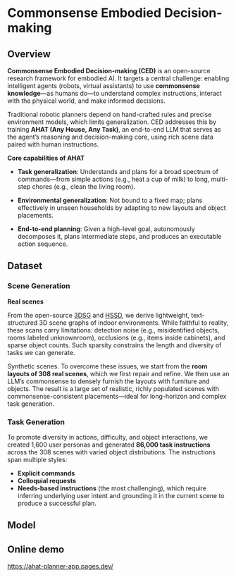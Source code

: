 # Commonsense Embodied Decision-making





## Overview 
**Commonsense Embodied Decision-making (CED)** is an open-source research framework for embodied AI. It targets a central challenge: enabling intelligent agents (robots, virtual assistants) to use **commonsense knowledge**—as humans do—to understand complex instructions, interact with the physical world, and make informed decisions.

Traditional robotic planners depend on hand-crafted rules and precise environment models, which limits generalization. CED addresses this by training **AHAT (Any House, Any Task)**, an end-to-end LLM that serves as the agent’s reasoning and decision-making core, using rich scene data paired with human instructions.

**Core capabilities of AHAT**

- **Task generalization**: Understands and plans for a broad spectrum of commands—from simple actions (e.g., heat a cup of milk) to long, multi-step chores (e.g., clean the living room).

- **Environmental generalization**: Not bound to a fixed map; plans effectively in unseen households by adapting to new layouts and object placements.

- **End-to-end planning**: Given a high-level goal, autonomously decomposes it, plans intermediate steps, and produces an executable action sequence.


## Dataset

### Scene Generation
**Real scenes**

From the open-source  [3DSG](https://3dscenegraph.stanford.edu/database.html) and [HSSD](https://3dlg-hcvc.github.io/hssd/), we derive lightweight, text-structured 3D scene graphs of indoor environments. While faithful to reality, these scans carry limitations: detection noise (e.g., misidentified objects, rooms labeled unknownroom), occlusions (e.g., items inside cabinets), and sparse object counts. Such sparsity constrains the length and diversity of tasks we can generate.

Synthetic scenes.
To overcome these issues, we start from the **room layouts of 308 real scenes**, which we first repair and refine. We then use an LLM’s commonsense to densely furnish the layouts with furniture and objects. The result is a large set of realistic, richly populated scenes with commonsense-consistent placements—ideal for long-horizon and complex task generation.
        

### Task Generation

To promote diversity in actions, difficulty, and object interactions, we created 1,600 user personas and generated **86,000 task instructions** across the 308 scenes with varied object distributions. The instructions span multiple styles:

- **Explicit commands**
- **Colloquial requests**
- **Needs-based instructions** (the most challenging), which require inferring underlying user intent and grounding it in the current scene to produce a successful plan.

## Model



## Online demo
https://ahat-planner-app.pages.dev/